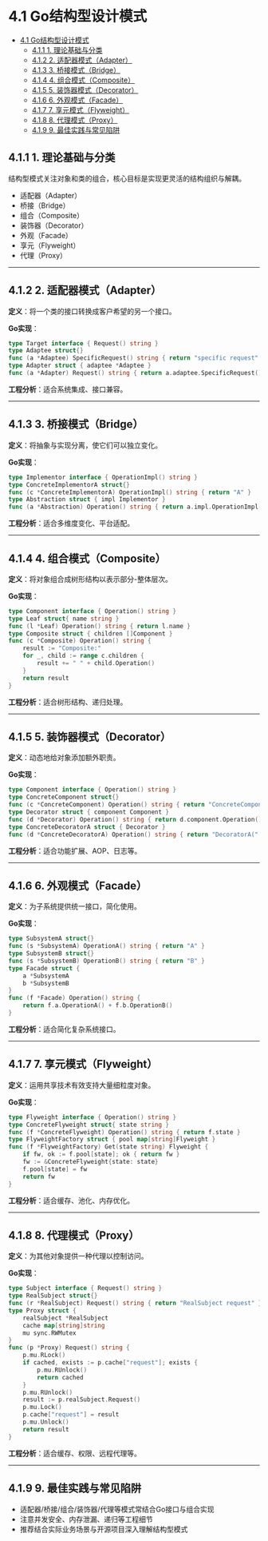 # 4.1 Go结构型设计模式

<!-- TOC START -->
- [4.1 Go结构型设计模式](#go结构型设计模式)
  - [4.1.1 1. 理论基础与分类](#1-理论基础与分类)
  - [4.1.2 2. 适配器模式（Adapter）](#2-适配器模式（adapter）)
  - [4.1.3 3. 桥接模式（Bridge）](#3-桥接模式（bridge）)
  - [4.1.4 4. 组合模式（Composite）](#4-组合模式（composite）)
  - [4.1.5 5. 装饰器模式（Decorator）](#5-装饰器模式（decorator）)
  - [4.1.6 6. 外观模式（Facade）](#6-外观模式（facade）)
  - [4.1.7 7. 享元模式（Flyweight）](#7-享元模式（flyweight）)
  - [4.1.8 8. 代理模式（Proxy）](#8-代理模式（proxy）)
  - [4.1.9 9. 最佳实践与常见陷阱](#9-最佳实践与常见陷阱)
<!-- TOC END -->














## 4.1.1 1. 理论基础与分类

结构型模式关注对象和类的组合，核心目标是实现更灵活的结构组织与解耦。

- 适配器（Adapter）
- 桥接（Bridge）
- 组合（Composite）
- 装饰器（Decorator）
- 外观（Facade）
- 享元（Flyweight）
- 代理（Proxy）

---

## 4.1.2 2. 适配器模式（Adapter）

**定义**：将一个类的接口转换成客户希望的另一个接口。

**Go实现**：

```go
type Target interface { Request() string }
type Adaptee struct{}
func (a *Adaptee) SpecificRequest() string { return "specific request" }
type Adapter struct { adaptee *Adaptee }
func (a *Adapter) Request() string { return a.adaptee.SpecificRequest() }
```

**工程分析**：适合系统集成、接口兼容。

---

## 4.1.3 3. 桥接模式（Bridge）

**定义**：将抽象与实现分离，使它们可以独立变化。

**Go实现**：

```go
type Implementor interface { OperationImpl() string }
type ConcreteImplementorA struct{}
func (c *ConcreteImplementorA) OperationImpl() string { return "A" }
type Abstraction struct { impl Implementor }
func (a *Abstraction) Operation() string { return a.impl.OperationImpl() }
```

**工程分析**：适合多维度变化、平台适配。

---

## 4.1.4 4. 组合模式（Composite）

**定义**：将对象组合成树形结构以表示部分-整体层次。

**Go实现**：

```go
type Component interface { Operation() string }
type Leaf struct{ name string }
func (l *Leaf) Operation() string { return l.name }
type Composite struct { children []Component }
func (c *Composite) Operation() string {
    result := "Composite:"
    for _, child := range c.children {
        result += " " + child.Operation()
    }
    return result
}
```

**工程分析**：适合树形结构、递归处理。

---

## 4.1.5 5. 装饰器模式（Decorator）

**定义**：动态地给对象添加额外职责。

**Go实现**：

```go
type Component interface { Operation() string }
type ConcreteComponent struct{}
func (c *ConcreteComponent) Operation() string { return "ConcreteComponent" }
type Decorator struct { component Component }
func (d *Decorator) Operation() string { return d.component.Operation() }
type ConcreteDecoratorA struct { Decorator }
func (d *ConcreteDecoratorA) Operation() string { return "DecoratorA(" + d.Decorator.Operation() + ")" }
```

**工程分析**：适合功能扩展、AOP、日志等。

---

## 4.1.6 6. 外观模式（Facade）

**定义**：为子系统提供统一接口，简化使用。

**Go实现**：

```go
type SubsystemA struct{}
func (s *SubsystemA) OperationA() string { return "A" }
type SubsystemB struct{}
func (s *SubsystemB) OperationB() string { return "B" }
type Facade struct {
    a *SubsystemA
    b *SubsystemB
}
func (f *Facade) Operation() string {
    return f.a.OperationA() + f.b.OperationB()
}
```

**工程分析**：适合简化复杂系统接口。

---

## 4.1.7 7. 享元模式（Flyweight）

**定义**：运用共享技术有效支持大量细粒度对象。

**Go实现**：

```go
type Flyweight interface { Operation() string }
type ConcreteFlyweight struct{ state string }
func (f *ConcreteFlyweight) Operation() string { return f.state }
type FlyweightFactory struct { pool map[string]Flyweight }
func (f *FlyweightFactory) Get(state string) Flyweight {
    if fw, ok := f.pool[state]; ok { return fw }
    fw := &ConcreteFlyweight{state: state}
    f.pool[state] = fw
    return fw
}
```

**工程分析**：适合缓存、池化、内存优化。

---

## 4.1.8 8. 代理模式（Proxy）

**定义**：为其他对象提供一种代理以控制访问。

**Go实现**：

```go
type Subject interface { Request() string }
type RealSubject struct{}
func (r *RealSubject) Request() string { return "RealSubject request" }
type Proxy struct {
    realSubject *RealSubject
    cache map[string]string
    mu sync.RWMutex
}
func (p *Proxy) Request() string {
    p.mu.RLock()
    if cached, exists := p.cache["request"]; exists {
        p.mu.RUnlock()
        return cached
    }
    p.mu.RUnlock()
    result := p.realSubject.Request()
    p.mu.Lock()
    p.cache["request"] = result
    p.mu.Unlock()
    return result
}
```

**工程分析**：适合缓存、权限、远程代理等。

---

## 4.1.9 9. 最佳实践与常见陷阱

- 适配器/桥接/组合/装饰器/代理等模式常结合Go接口与组合实现
- 注意并发安全、内存泄漏、递归等工程细节
- 推荐结合实际业务场景与开源项目深入理解结构型模式
